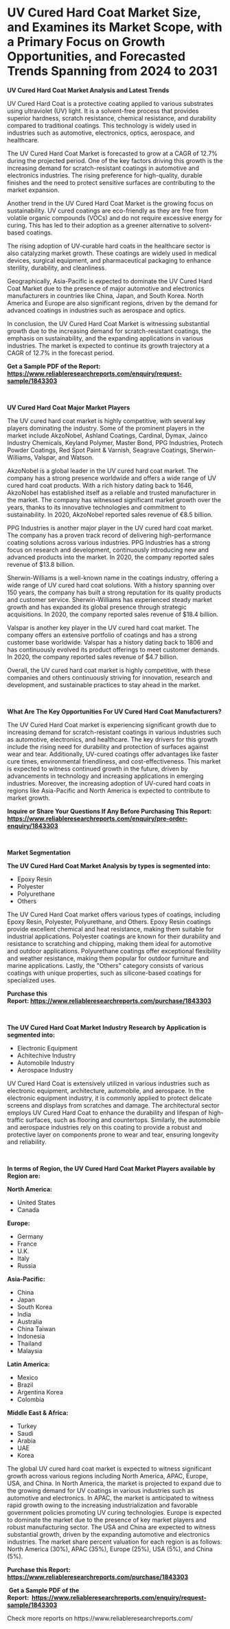<p><h1>UV Cured Hard Coat Market Size, and Examines its Market Scope, with a Primary Focus on Growth Opportunities, and Forecasted Trends Spanning from 2024 to 2031</h1></p><p><strong>UV Cured Hard Coat Market Analysis and Latest Trends</strong></p>
<p><p>UV Cured Hard Coat is a protective coating applied to various substrates using ultraviolet (UV) light. It is a solvent-free process that provides superior hardness, scratch resistance, chemical resistance, and durability compared to traditional coatings. This technology is widely used in industries such as automotive, electronics, optics, aerospace, and healthcare.</p><p>The UV Cured Hard Coat Market is forecasted to grow at a CAGR of 12.7% during the projected period. One of the key factors driving this growth is the increasing demand for scratch-resistant coatings in automotive and electronics industries. The rising preference for high-quality, durable finishes and the need to protect sensitive surfaces are contributing to the market expansion.</p><p>Another trend in the UV Cured Hard Coat Market is the growing focus on sustainability. UV cured coatings are eco-friendly as they are free from volatile organic compounds (VOCs) and do not require excessive energy for curing. This has led to their adoption as a greener alternative to solvent-based coatings.</p><p>The rising adoption of UV-curable hard coats in the healthcare sector is also catalyzing market growth. These coatings are widely used in medical devices, surgical equipment, and pharmaceutical packaging to enhance sterility, durability, and cleanliness.</p><p>Geographically, Asia-Pacific is expected to dominate the UV Cured Hard Coat Market due to the presence of major automotive and electronics manufacturers in countries like China, Japan, and South Korea. North America and Europe are also significant regions, driven by the demand for advanced coatings in industries such as aerospace and optics.</p><p>In conclusion, the UV Cured Hard Coat Market is witnessing substantial growth due to the increasing demand for scratch-resistant coatings, the emphasis on sustainability, and the expanding applications in various industries. The market is expected to continue its growth trajectory at a CAGR of 12.7% in the forecast period.</p></p>
<p><strong>Get a Sample PDF of the Report:&nbsp; <a href="https://www.reliableresearchreports.com/enquiry/request-sample/1843303">https://www.reliableresearchreports.com/enquiry/request-sample/1843303</a></strong></p>
<p>&nbsp;</p>
<p><strong>UV Cured Hard Coat Major Market Players</strong></p>
<p><p>The UV cured hard coat market is highly competitive, with several key players dominating the industry. Some of the prominent players in the market include AkzoNobel, Ashland Coatings, Cardinal, Dymax, Jainco Industry Chemicals, Keyland Polymer, Master Bond, PPG Industries, Protech Powder Coatings, Red Spot Paint & Varnish, Seagrave Coatings, Sherwin-Williams, Valspar, and Watson.</p><p>AkzoNobel is a global leader in the UV cured hard coat market. The company has a strong presence worldwide and offers a wide range of UV cured hard coat products. With a rich history dating back to 1646, AkzoNobel has established itself as a reliable and trusted manufacturer in the market. The company has witnessed significant market growth over the years, thanks to its innovative technologies and commitment to sustainability. In 2020, AkzoNobel reported sales revenue of €8.5 billion.</p><p>PPG Industries is another major player in the UV cured hard coat market. The company has a proven track record of delivering high-performance coating solutions across various industries. PPG Industries has a strong focus on research and development, continuously introducing new and advanced products into the market. In 2020, the company reported sales revenue of $13.8 billion.</p><p>Sherwin-Williams is a well-known name in the coatings industry, offering a wide range of UV cured hard coat solutions. With a history spanning over 150 years, the company has built a strong reputation for its quality products and customer service. Sherwin-Williams has experienced steady market growth and has expanded its global presence through strategic acquisitions. In 2020, the company reported sales revenue of $18.4 billion.</p><p>Valspar is another key player in the UV cured hard coat market. The company offers an extensive portfolio of coatings and has a strong customer base worldwide. Valspar has a history dating back to 1806 and has continuously evolved its product offerings to meet customer demands. In 2020, the company reported sales revenue of $4.7 billion.</p><p>Overall, the UV cured hard coat market is highly competitive, with these companies and others continuously striving for innovation, research and development, and sustainable practices to stay ahead in the market.</p></p>
<p>&nbsp;</p>
<p><strong>What Are The Key Opportunities For UV Cured Hard Coat Manufacturers?</strong></p>
<p><p>The UV Cured Hard Coat market is experiencing significant growth due to increasing demand for scratch-resistant coatings in various industries such as automotive, electronics, and healthcare. The key drivers for this growth include the rising need for durability and protection of surfaces against wear and tear. Additionally, UV-cured coatings offer advantages like faster cure times, environmental friendliness, and cost-effectiveness. This market is expected to witness continued growth in the future, driven by advancements in technology and increasing applications in emerging industries. Moreover, the increasing adoption of UV-cured hard coats in regions like Asia-Pacific and North America is expected to contribute to market growth.</p></p>
<p><strong>Inquire or Share Your Questions If Any Before Purchasing This Report: <a href="https://www.reliableresearchreports.com/enquiry/pre-order-enquiry/1843303">https://www.reliableresearchreports.com/enquiry/pre-order-enquiry/1843303</a></strong></p>
<p>&nbsp;</p>
<p><strong>Market Segmentation</strong></p>
<p><strong>The UV Cured Hard Coat Market Analysis by types is segmented into:</strong></p>
<p><ul><li>Epoxy Resin</li><li>Polyester</li><li>Polyurethane</li><li>Others</li></ul></p>
<p><p>The UV Cured Hard Coat market offers various types of coatings, including Epoxy Resin, Polyester, Polyurethane, and Others. Epoxy Resin coatings provide excellent chemical and heat resistance, making them suitable for industrial applications. Polyester coatings are known for their durability and resistance to scratching and chipping, making them ideal for automotive and outdoor applications. Polyurethane coatings offer exceptional flexibility and weather resistance, making them popular for outdoor furniture and marine applications. Lastly, the "Others" category consists of various coatings with unique properties, such as silicone-based coatings for specialized uses.</p></p>
<p><strong>Purchase this Report:&nbsp;<a href="https://www.reliableresearchreports.com/purchase/1843303">https://www.reliableresearchreports.com/purchase/1843303</a></strong></p>
<p>&nbsp;</p>
<p><strong>The UV Cured Hard Coat Market Industry Research by Application is segmented into:</strong></p>
<p><ul><li>Electronic Equipment</li><li>Achitechive Industry</li><li>Automobile Industry</li><li>Aerospace Industry</li></ul></p>
<p><p>UV Cured Hard Coat is extensively utilized in various industries such as electronic equipment, architecture, automobile, and aerospace. In the electronic equipment industry, it is commonly applied to protect delicate screens and displays from scratches and damage. The architectural sector employs UV Cured Hard Coat to enhance the durability and lifespan of high-traffic surfaces, such as flooring and countertops. Similarly, the automobile and aerospace industries rely on this coating to provide a robust and protective layer on components prone to wear and tear, ensuring longevity and reliability.</p></p>
<p>&nbsp;</p>
<p><strong>In terms of Region, the UV Cured Hard Coat Market Players available by Region are:</strong></p>
<p>
    <p> <strong> North America: </strong>
        <ul>
            <li>United States</li>
            <li>Canada</li>
        </ul>
        </p> 
    <p> <strong> Europe: </strong>
        <ul>
            <li>Germany</li>
            <li>France</li>
            <li>U.K.</li>
            <li>Italy</li>
            <li>Russia</li>
        </ul>
        </p> 
    <p> <strong> Asia-Pacific: </strong>
        <ul>
            <li>China</li>
            <li>Japan</li>
            <li>South Korea</li>
            <li>India</li>
            <li>Australia</li>
            <li>China Taiwan</li>
            <li>Indonesia</li>
            <li>Thailand</li>
            <li>Malaysia</li>
        </ul>
        </p> 
    <p> <strong> Latin America: </strong>
        <ul>
            <li>Mexico</li>
            <li>Brazil</li>
            <li>Argentina Korea</li>
            <li>Colombia</li>
        </ul>
        </p> 
    <p> <strong> Middle East & Africa: </strong>
        <ul>
            <li>Turkey</li>
            <li>Saudi</li>
            <li>Arabia</li>
            <li>UAE</li>
            <li>Korea</li>
        </ul>
    </p>
    </p>
<p><p>The global UV cured hard coat market is expected to witness significant growth across various regions including North America, APAC, Europe, USA, and China. In North America, the market is projected to expand due to the growing demand for UV coatings in various industries such as automotive and electronics. In APAC, the market is anticipated to witness rapid growth owing to the increasing industrialization and favorable government policies promoting UV curing technologies. Europe is expected to dominate the market due to the presence of key market players and robust manufacturing sector. The USA and China are expected to witness substantial growth, driven by the expanding automotive and electronics industries. The market share percent valuation for each region is as follows: North America (30%), APAC (35%), Europe (25%), USA (5%), and China (5%).</p></p>
<p><strong>Purchase this Report: <a href="https://www.reliableresearchreports.com/purchase/1843303">https://www.reliableresearchreports.com/purchase/1843303</a></strong></p>
<p>&nbsp;<strong>Get a Sample PDF of the Report:&nbsp;&nbsp;<a href="https://www.reliableresearchreports.com/enquiry/request-sample/1843303">https://www.reliableresearchreports.com/enquiry/request-sample/1843303</a></strong></p>
<p><strong></strong></p>
<p>Check more reports on https://www.reliableresearchreports.com/</p>